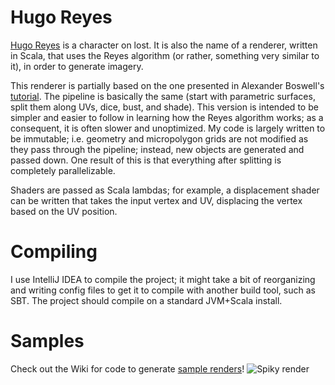 Hugo Reyes
==========

[Hugo Reyes](http://en.wikipedia.org/wiki/Hugo_Reyes) is a character on lost.
It is also the name of a renderer, written in Scala, that uses the Reyes algorithm (or rather, something very similar to it), in order to generate imagery.

This renderer is partially based on the one presented in Alexander Boswell's [tutorial](http://www.steckles.com/reyes1.html).
The pipeline is basically the same (start with parametric surfaces, split them along UVs, dice, bust, and shade).
This version is intended to be simpler and easier to follow in learning how the Reyes algorithm works; as a consequent, it is often slower and unoptimized.
My code is largely written to be immutable; i.e. geometry and micropolygon grids are not modified as they pass through the pipeline; instead, new objects are generated and passed down.
One result of this is that everything after splitting is completely parallelizable.

Shaders are passed as Scala lambdas; for example, a displacement shader can be written that takes the input vertex and UV, displacing the vertex based on the UV position.

Compiling
=========
I use IntelliJ IDEA to compile the project; it might take a bit of reorganizing and writing config files to get it to compile with another build tool, such as SBT.
The project should compile on a standard JVM+Scala install.

Samples
=======
Check out the Wiki for code to generate [sample renders](https://github.com/sdao/hugo-reyes/wiki/Cool-Test-Renders)!
![Spiky render](https://raw.github.com/wiki/sdao/hugo-reyes/spiky.png)
